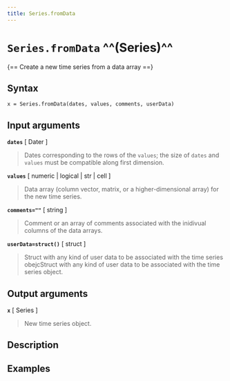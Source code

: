 ```yaml
---
title: Series.fromData
---
```


# `Series.fromData` ^^(Series)^^

{== Create a new time series from a data array ==}


## Syntax

    x = Series.fromData(dates, values, comments, userData)


## Input arguments


__`dates`__ [ Dater ]
> 
> Dates corresponding to the rows of the `values`; the size of
> `dates` and `values` must be compatible along first dimension.
> 

__`values`__ [ numeric | logical | str | cell ]
> 
> Data array (column vector, matrix, or a higher-dimensional array) for the
> new time series.
> 

__`comments=""`__ [ string ]
> 
> Comment or an array of comments associated with the inidivual columns of
> the data arrays.
> 

__`userData=struct()`__ [ struct ]
> 
> Struct with any kind of user data to be associated with the time series
> obejcStruct with any kind of user data to be associated with the time
> series object.
> 


## Output arguments


__`x`__ [ Series ]
> 
> New time series object.
> 


## Description


## Examples


